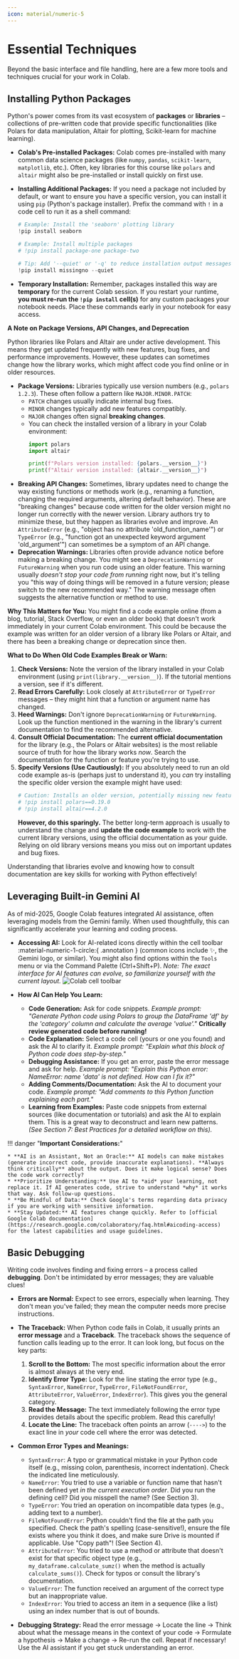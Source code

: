 ```yaml
--- 
icon: material/numeric-5
---
```

# **Essential Techniques**

Beyond the basic interface and file handling, here are a few more tools and techniques crucial for your work in Colab.

## **Installing Python Packages**

Python's power comes from its vast ecosystem of **packages** or **libraries** – collections of pre-written code that provide specific functionalities (like Polars for data manipulation, Altair for plotting, Scikit-learn for machine learning).

* **Colab's Pre-installed Packages:** Colab comes pre-installed with many common data science packages (like `numpy`, `pandas`, `scikit-learn`, `matplotlib`, etc.). Often, key libraries for this course like `polars` and `altair` might also be pre-installed or install quickly on first use.
* **Installing Additional Packages:** If you need a package not included by default, or want to ensure you have a specific version, you can install it using `pip` (Python's package installer). Prefix the command with `!` in a code cell to run it as a shell command:

    ```python
    # Example: Install the 'seaborn' plotting library
    !pip install seaborn

    # Example: Install multiple packages
    # !pip install package-one package-two

    # Tip: Add '--quiet' or '-q' to reduce installation output messages
    !pip install missingno --quiet
    ```
* **Temporary Installation:** Remember, packages installed this way are **temporary** for the current Colab session. If you restart your runtime, **you must re-run the `!pip install` cell(s)** for any custom packages your notebook needs. Place these commands early in your notebook for easy access.

**A Note on Package Versions, API Changes, and Deprecation**

Python libraries like Polars and Altair are under active development. This means they get updated frequently with new features, bug fixes, and performance improvements. However, these updates can sometimes change how the library works, which might affect code you find online or in older resources.

* **Package Versions:** Libraries typically use version numbers (e.g., `polars 1.2.3`). These often follow a pattern like `MAJOR.MINOR.PATCH`:
    * `PATCH` changes usually indicate internal bug fixes.
    * `MINOR` changes typically add new features compatibly.
    * `MAJOR` changes often signal **breaking changes**.
    * You can check the installed version of a library in your Colab environment:
        ```python
        import polars
        import altair

        print(f"Polars version installed: {polars.__version__}")
        print(f"Altair version installed: {altair.__version__}")
        ```
* **Breaking API Changes:** Sometimes, library updates need to change the way existing functions or methods work (e.g., renaming a function, changing the required arguments, altering default behavior). These are "breaking changes" because code written for the older version might no longer run correctly with the newer version. Library authors try to minimize these, but they happen as libraries evolve and improve. An `AttributeError` (e.g., "object has no attribute 'old_function_name'") or `TypeError` (e.g., "function got an unexpected keyword argument 'old_argument'") can sometimes be a symptom of an API change.
* **Deprecation Warnings:** Libraries often provide advance notice before making a breaking change. You might see a `DeprecationWarning` or `FutureWarning` when you run code using an older feature. This warning usually *doesn't stop your code from running* right now, but it's telling you "this way of doing things will be removed in a future version; please switch to the new recommended way." The warning message often suggests the alternative function or method to use.

**Why This Matters for You:**
You might find a code example online (from a blog, tutorial, Stack Overflow, or even an older book) that doesn't work immediately in your current Colab environment. This could be because the example was written for an older version of a library like Polars or Altair, and there has been a breaking change or deprecation since then.

**What to Do When Old Code Examples Break or Warn:**

1.  **Check Versions:** Note the version of the library installed in your Colab environment (using `print(library.__version__)`). If the tutorial mentions a version, see if it's different.
2.  **Read Errors Carefully:** Look closely at `AttributeError` or `TypeError` messages – they might hint that a function or argument name has changed.
3.  **Heed Warnings:** Don't ignore `DeprecationWarning` or `FutureWarning`. Look up the function mentioned in the warning in the library's current documentation to find the recommended alternative.
4.  **Consult Official Documentation:** The **current official documentation** for the library (e.g., the Polars or Altair websites) is the most reliable source of truth for how the library works *now*. Search the documentation for the function or feature you're trying to use.
5.  **Specify Versions (Use Cautiously):** If you absolutely need to run an old code example as-is (perhaps just to understand it), you *can* try installing the specific older version the example might have used:
    ```python
    # Caution: Installs an older version, potentially missing new features/fixes
    # !pip install polars==0.19.0
    # !pip install altair==4.2.0
    ```
    **However, do this sparingly.** The better long-term approach is usually to understand the change and **update the code example** to work with the current library versions, using the official documentation as your guide. Relying on old library versions means you miss out on important updates and bug fixes.

Understanding that libraries evolve and knowing how to consult documentation are key skills for working with Python effectively!

## **Leveraging Built-in Gemini AI**

As of mid-2025, Google Colab features integrated AI assistance, often leveraging models from the Gemini family. When used thoughtfully, this can significantly accelerate your learning and coding process.

* **Accessing AI:** Look for AI-related icons directly within the cell toolbar :material-numeric-1-circle:{ .annotation }  (common icons include ✨, the Gemini logo, or similar). You might also find options within the `Tools` menu or via the Command Palette (Ctrl+Shift+P). *Note: The exact interface for AI features can evolve, so familiarize yourself with the current layout.*
    ![Colab cell toolbar](../../assets/images/colab_cell_toolbar.png)
* **How AI Can Help You Learn:**

    * **Code Generation:** Ask for code snippets. *Example prompt: "Generate Python code using Polars to group the DataFrame 'df' by the 'category' column and calculate the average 'value'."* **Critically review generated code before running!**
    * **Code Explanation:** Select a code cell (yours or one you found) and ask the AI to clarify it. *Example prompt: "Explain what this block of Python code does step-by-step."*
    * **Debugging Assistance:** If you get an error, paste the error message and ask for help. *Example prompt: "Explain this Python error: NameError: name 'data' is not defined. How can I fix it?"*
    * **Adding Comments/Documentation:** Ask the AI to document your code. *Example prompt: "Add comments to this Python function explaining each part."*
    * **Learning from Examples:** Paste code snippets from external sources (like documentation or tutorials) and ask the AI to explain them. This is a great way to deconstruct and learn new patterns. *(See Section 7: Best Practices for a detailed workflow on this).*


!!! danger "**Important Considerations:**"

    * **AI is an Assistant, Not an Oracle:** AI models can make mistakes (generate incorrect code, provide inaccurate explanations). **Always think critically** about the output. Does it make logical sense? Does the code work correctly?
    * **Prioritize Understanding:** Use AI to *aid* your learning, not replace it. If AI generates code, strive to understand *why* it works that way. Ask follow-up questions.
    * **Be Mindful of Data:** Check Google's terms regarding data privacy if you are working with sensitive information.
    * **Stay Updated:** AI features change quickly. Refer to [official Google Colab documentation](https://research.google.com/colaboratory/faq.html#aicoding-access) for the latest capabilities and usage guidelines. 

## **Basic Debugging**

Writing code involves finding and fixing errors – a process called **debugging**. Don't be intimidated by error messages; they are valuable clues!

* **Errors are Normal:** Expect to see errors, especially when learning. They don't mean you've failed; they mean the computer needs more precise instructions.
* **The Traceback:** When Python code fails in Colab, it usually prints an **error message** and a **Traceback**. The traceback shows the sequence of function calls leading up to the error. It can look long, but focus on the key parts:

    1.  **Scroll to the Bottom:** The most specific information about the error is almost always at the very end.
    2.  **Identify Error Type:** Look for the line stating the error type (e.g., `SyntaxError`, `NameError`, `TypeError`, `FileNotFoundError`, `AttributeError`, `ValueError`, `IndexError`). This gives you the general category.
    3.  **Read the Message:** The text immediately following the error type provides details about the specific problem. Read this carefully!
    4.  **Locate the Line:** The traceback often points an arrow (`---->`) to the exact line in *your* code cell where the error was detected.
* **Common Error Types and Meanings:**

    * `SyntaxError`: A typo or grammatical mistake in your Python code itself (e.g., missing colon, parenthesis, incorrect indentation). Check the indicated line meticulously.
    * `NameError`: You tried to use a variable or function name that hasn't been defined yet *in the current execution order*. Did you run the defining cell? Did you misspell the name? (See Section 3).
    * `TypeError`: You tried an operation on incompatible data types (e.g., adding text to a number).
    * `FileNotFoundError`: Python couldn't find the file at the path you specified. Check the path's spelling (case-sensitive!), ensure the file exists where you think it does, and make sure Drive is mounted if applicable. Use "Copy path"! (See Section 4).
    * `AttributeError`: You tried to use a method or attribute that doesn't exist for that specific object type (e.g., `my_dataframe.calculate_sumz()` when the method is actually `calculate_sums()`). Check for typos or consult the library's documentation.
    * `ValueError`: The function received an argument of the correct type but an inappropriate value.
    * `IndexError`: You tried to access an item in a sequence (like a list) using an index number that is out of bounds.
* **Debugging Strategy:** Read the error message -> Locate the line -> Think about what the message means in the context of your code -> Formulate a hypothesis -> Make a change -> Re-run the cell. Repeat if necessary! Use the AI assistant if you get stuck understanding an error.

